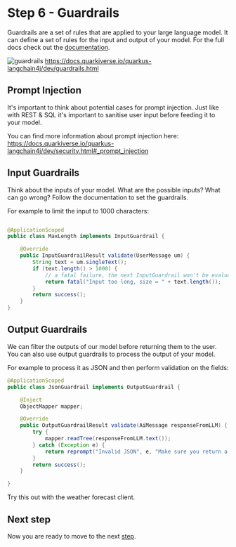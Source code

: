 # Step 6 - Guardrails

Guardrails are a set of rules that are applied to your large language model. It can define a set of rules for the input and
output of your model.
For the full docs check out the [documentation](https://docs.quarkiverse.io/quarkus-langchain4j/dev/guardrails.html).

![guardrails](https://docs.quarkiverse.io/quarkus-langchain4j/dev/_images/guardrails.png)
https://docs.quarkiverse.io/quarkus-langchain4j/dev/guardrails.html

## Prompt Injection

It's important to think about potential cases for prompt injection.
Just like with REST & SQL it's important to sanitise user input before feeding it to your model.

You can find more information about prompt injection here:
https://docs.quarkiverse.io/quarkus-langchain4j/dev/security.html#_prompt_injection

## Input Guardrails

Think about the inputs of your model. What are the possible inputs?
What can go wrong? Follow the documentation to set the guardrails.

For example to limit the input to 1000 characters:

```java

@ApplicationScoped
public class MaxLength implements InputGuardrail {

    @Override
    public InputGuardrailResult validate(UserMessage um) {
        String text = um.singleText();
        if (text.length() > 1000) {
            // a fatal failure, the next InputGuardrail won't be evaluated
            return fatal("Input too long, size = " + text.length());
        }
        return success();
    }
}
```

## Output Guardrails

We can filter the outputs of our model before returning them to the user.
You can also use output guardrails to process the output of your model.

For example to process it as JSON and then perform validation on the fields:

```java
@ApplicationScoped
public class JsonGuardrail implements OutputGuardrail {

    @Inject
    ObjectMapper mapper;

    @Override
    public OutputGuardrailResult validate(AiMessage responseFromLLM) {
        try {
            mapper.readTree(responseFromLLM.text());
        } catch (Exception e) {
            return reprompt("Invalid JSON", e, "Make sure you return a valid JSON object");
        }
        return success();
    }

}
```

Try this out with the weather forecast client.

## Next step

Now you are ready to move to the next [step](./../step-07-rag/README.md).
